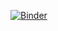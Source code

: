 [![Binder](https://mybinder.org/badge_logo.svg)](https://mybinder.org/v2/gh/ailjia/voila-test/master)
